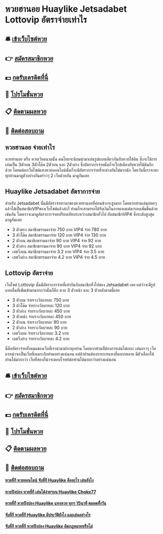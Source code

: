 # หวยฮานอย Huaylike Jetsadabet Lottovip อัตราจ่ายเท่าไร

## 🛎 [เข้าเว็บไซต์หวย](https://bit.ly/3qLQ1kM)
## 👉 [สมัครสมาชิกหวย](https://bit.ly/3qLQ1kM)
## 💵 [กดรับเครดิตที่นี่](https://bit.ly/3RTeujX)
## 👑 [โปรโมชั่นหวย](https://bit.ly/3RTeujX)
## 📋 [ติดตามผลหวย](https://bit.ly/3RTeujX)
## 📱 [ติดต่อสอบถาม](https://bit.ly/3RTeujX)

## หวยฮานอย จ่ายเท่าไร
หวยฮานอย หรือ หวยเวียดนามนั้น คนไทยจะนิยมนำมาเล่นรูปแบบเดียวกันกับหวยใต้ดิน ซึ่งจะใช้การเล่นเป็น 3ตัวบน 3ตัวโต๊ด 2ตัวบน และ 2ตัวล่าง ซึ่งอัตราการจ่ายนั้นก็จะใกล้เคียงกับหวยใต้ดินอีกด้วย โดยแต่ละเว็บไซต์แทงหวยออนไลน์นั้นก็จะมีอัตราการจ่ายที่จะต่างกันไม่มากนัก โดยวันนี้เราจะพาทุกท่านมาดูตัวอย่างกันคร่าวๆ 2 เว็บด้วยกัน มาดูกันเลย

## Huaylike Jetsadabet อัตราการจ่าย
สำหรับ Jetsadabet นั้นมีอัตราจ่ายราคาของหวยฮานอยที่ค่อนข้างจะสูงมาก โดยหากท่านเล่นบ่อยๆแล้วได้เป็นสมาชิกVIPของเว็บไซต์แล้วล่ะก็ ท่านก็จะสามารถได้รับเงินในการแทงแต่ละรอบเพิ่มขึ้นด้วยเช่นกัน โดยเราจะมาดูอัตราการจ่ายเปรียบเทียบระหว่างสมาชิกทั่วไป กับสมาชิกVIP4 ซึ่งระดับสูงสุด มาดูกันเลย
- 3 ตัวตรง สมาชิกธรรมดาจ่าย 750 บาท VIP4 จ่าย 780 บาท
- 3 ตัวโต๊ด สมาชิกธรรมดาจ่าย 120 บาท VIP4 จ่าย 130 บาท
- 2 ตัวบน สมาชิกธรรมดาจ่าย 90 บาท VIP4 จ่าย 92 บาท
- 2 ตัวล่าง สมาชิกธรรมดาจ่าย 90 บาท VIP4 จ่าย 92 บาท
- เลขวิ่งบน สมาชิกธรรมดาจ่าย 3.2 บาท VIP4 จ่าย 3.5 บาท
- เลขวิ่งล่าง สมาชิกธรรมดาจ่าย 4.2 บาท VIP4 จ่าย 4.5 บาท

## Lottovip อัตราจ่าย
เว็บไซต์ Lottovip นั้นมีอัตราการจ่ายที่เท่ากันกับสมาชิกทั่วไปของ Jetsadabet เลย แต่ว่าจะมีรูปแบบอื่นที่เพิ่มเข้ามามากกว่านั่นก็คือ หวย 3 ตัวหน้า และ 3 ตัวหลังตามนี้เลย
- 3 ตัวบน จ่ายรางวัลบาทละ 750 บาท
- 3 ตัวโต๊ด จ่ายรางวัลบาทละ 120 บาท
- 3 ตัวล่าง จ่ายรางวัลบาทละ 450 บาท
- 3 ตัวหน้า จ่ายรางวัลบาทละ 450 บาท
- 2 ตัวบน จ่ายรางวัลบาทละ 90 บาท
- 2 ตัวล่าง จ่ายรางวัลบาทละ 90 บาท
- เลขวิ่งบน จ่ายรางวัลบาทละ 3.2 บาท
- เลขวิ่งล่าง จ่ายรางวัลบาทละ 4.2 บาท

นี่คืออัตราจ่ายทั้งหมดของเว็บที่เรานำมาฝากทุกท่าน โดยหากท่านที่ต้องการเล่นไม่เยอะ เล่นยาวๆ เว็บแรกน่าจะเป็นเว็บที่เหมาะกับท่านอย่างแน่นอน แต่ถ้าท่านต้องการการแทงที่หลากหลาย มีตัวเลือกให้ท่านได้มากกว่า เว็บที่สองก็น่าจะตอบโจทย์ต่อท่านได้มากกว่าอย่างแน่นอน

## 🛎 [เข้าเว็บไซต์หวย](https://bit.ly/3qLQ1kM)
## 👉 [สมัครสมาชิกหวย](https://bit.ly/3qLQ1kM)
## 💵 [กดรับเครดิตที่นี่](https://bit.ly/3RTeujX)
## 👑 [โปรโมชั่นหวย](https://bit.ly/3RTeujX)
## 📋 [ติดตามผลหวย](https://bit.ly/3RTeujX)
## 📱 [ติดต่อสอบถาม](https://bit.ly/3RTeujX)

#### [หวยยี่กี หวยออนไลน์ จับยี่กี Huaylike คืออะไร เล่นยังไง](https://atom.io/themes/หวยยี่กี%20หวยออนไลน์%20จับยี่กี%20Huaylike%20คืออะไร%20เล่นยังไง)
#### [หวยปิงปอง หวยยี่กี เล่นได้ง่ายๆบน Huaylike Choke77](https://atom.io/themes/หวยปิงปอง%20หวยยี่กี%20เล่นได้ง่ายๆบน%20Huaylike%20Choke77)
#### [หวยยี่กี หวยปิงปอง Huaylike แทงหวย ทุกๆ 15นาที ตลอดทั้งวัน](https://atom.io/themes/หวยยี่กี%20หวยปิงปอง%20Huaylike%20แทงหวย%20ทุกๆ%2015นาที%20ตลอดทั้งวัน)
#### [จับยี่กี หวยยี่กี Huaylike มีประวัติยังไง และเล่นอย่างไร](https://atom.io/themes/จับยี่กี%20หวยยี่กี%20Huaylike%20มีประวัติยังไง%20และเล่นอย่างไร)
#### [จับยี่กี หวยยี่กี หวยปิงปอง Huaylike ผิดกฏหมายหรือไม่](https://atom.io/themes/จับยี่กี%20หวยยี่กี%20หวยปิงปอง%20Huaylike%20ผิดกฏหมายหรือไม่)